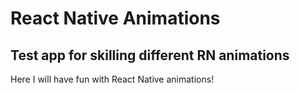 # React Native Animations

## Test app for skilling different RN animations

Here I will have fun with React Native animations! 
